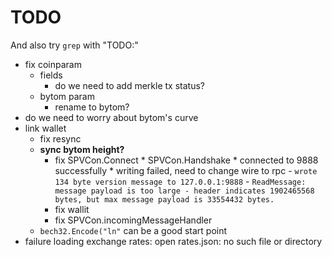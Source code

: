 # TODO

And also try `grep` with "TODO:"

+ fix coinparam
    * fields
        - do we need to add merkle tx status? 
    * bytom param
        - rename to bytom?
+ do we need to worry about bytom's curve
+ link wallet
    * fix resync
    + __sync bytom height?__
        * fix SPVCon.Connect
                * SPVCon.Handshake
                    * connected to 9888 successfully
                    * writing failed, need to change wire to rpc
                        - `wrote 134 byte version message to 127.0.0.1:9888` 
                        - `ReadMessage: message payload is too large - header indicates 1902465568 bytes, but max message payload is 33554432 bytes.` 
        * fix wallit
        * fix SPVCon.incomingMessageHandler
    + `bech32.Encode("ln"` can be a good start point
+ failure loading exchange rates: open rates.json: no such file or directory